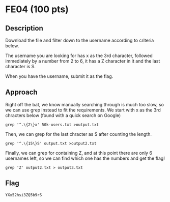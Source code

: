 # FE04 (100 pts)

## Description
Download the file and filter down to the username according to criteria below.

The username you are looking for has x as the 3rd character, followed immediately by a number from 2 to 6, it has a Z character in it and the last character is S.

When you have the username, submit it as the flag.

## Approach
Right off the bat, we know manually searching through is much too slow, so we can use grep instead to fit the requirements. We start with x as the 3rd chracters below (found with a quick search on Google)

`grep '^.\{2\}x' 50k-users.txt >output.txt`

Then, we can grep for the last chracter as S after counting the length.

`grep '^.\{15\}S' output.txt >output2.txt`

Finally, we can grep for containing Z, and at this point there are only 6 usernames left, so we can find which one has the numbers and get the flag!

`grep 'Z' output2.txt > output3.txt`

## Flag
`YXx52hsi3ZQ5b9rS`
